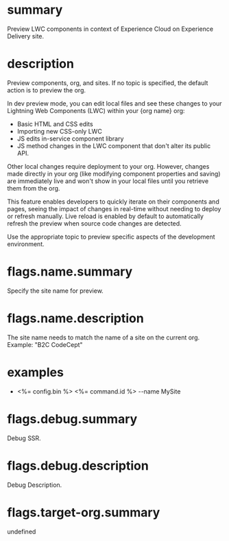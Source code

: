 # summary

Preview LWC components in context of Experience Cloud on Experience Delivery site.

# description

Preview components, org, and sites. If no topic is specified, the default action is to preview the org.

In dev preview mode, you can edit local files and see these changes to your Lightning Web Components (LWC) within your {org name} org:

- Basic HTML and CSS edits
- Importing new CSS-only LWC
- JS edits in-service component library
- JS method changes in the LWC component that don't alter its public API.

Other local changes require deployment to your org. However, changes made directly in your org (like modifying component properties and saving) are immediately live and won't show in your local files until you retrieve them from the org.

This feature enables developers to quickly iterate on their components and pages, seeing the impact of changes in real-time without needing to deploy or refresh manually. Live reload is enabled by default to automatically refresh the preview when source code changes are detected.

Use the appropriate topic to preview specific aspects of the development environment.

# flags.name.summary

Specify the site name for preview.

# flags.name.description

The site name needs to match the name of a site on the current org. Example: "B2C CodeCept"

# examples

- <%= config.bin %> <%= command.id %> --name MySite

# flags.debug.summary

Debug SSR.

# flags.debug.description

Debug Description.

# flags.target-org.summary

undefined

